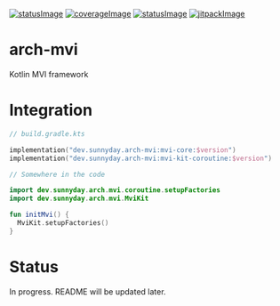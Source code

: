 [![statusImage](https://ci.sunnyday.dev/app/rest/builds/buildType:ArchMvi_Test,branch:name:main/statusIcon)](https://ci.sunnyday.dev/buildConfiguration/ArchMvi_Test/lastFinished?branch=%3Cdefault%3E)
[![coverageImage](https://img.shields.io/endpoint?url=https://kvdb.io/PY9VzGdCHe8YPbKvepE4y4/arch-mvi.main.coverage&logo=TeamCity)](https://ci.sunnyday.dev/buildConfiguration/ArchMvi_Test/lastFinished?buildTab=tests&branch=%3Cdefault%3E)
[![statusImage](https://img.shields.io/badge/status-pre--alpha-orange)](https://github.com/users/SunnyDayDev/projects/2/views/3)
[![jitpackImage](https://jitpack.io/v/dev.sunnyday/arch-mvi.svg)](https://jitpack.io/#dev.sunnyday/arch-mvi)

# arch-mvi
Kotlin MVI framework

# Integration
```kotlin
// build.gradle.kts

implementation("dev.sunnyday.arch-mvi:mvi-core:$version")
implementation("dev.sunnyday.arch-mvi:mvi-kit-coroutine:$version")
```

```kotlin
// Somewhere in the code

import dev.sunnyday.arch.mvi.coroutine.setupFactories
import dev.sunnyday.arch.mvi.MviKit

fun initMvi() {
  MviKit.setupFactories()
}
```

# Status
In progress. README will be updated later.
